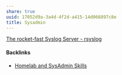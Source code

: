 ```yaml
---
share: true
uuid: 17052d9a-3a4d-4f2d-a415-14d066897c8e
title: Sysadmin
---
```

[The rocket-fast Syslog Server - rsyslog](https://www.rsyslog.com/)

#### Backlinks

* [Homelab and SysAdmin Skills](/29d7fc31-bf16-4efb-90b2-58dae5c546e3)